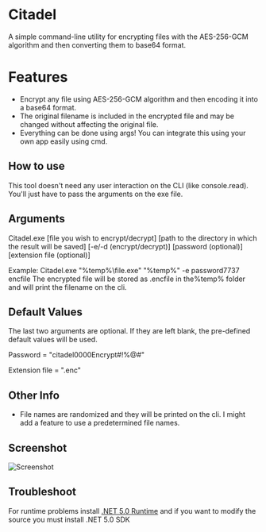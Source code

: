 # Citadel
A simple command-line utility for encrypting files with the AES-256-GCM algorithm and then converting them to base64 format. 

# Features
- Encrypt any file using AES-256-GCM algorithm and then encoding it into a base64 format.
- The original filename is included in the encrypted file and may be changed without affecting the original file. 
- Everything can be done using args! You can integrate this using your own app easily using cmd.


## How to use
This tool doesn't need any user interaction on the CLI (like console.read). You'll just have to pass the arguments on the exe file.

## Arguments

Citadel.exe [file you wish to encrypt/decrypt]  [path to the directory in which the result will be saved] [-e/-d (encrypt/decrypt)] [password (optional)] [extension file (optional)]

Example:
Citadel.exe "%temp%\\file.exe" "%temp%" -e password7737 encfile
The encrypted file will be stored as .encfile in the%temp% folder and will print the filename on the cli. 

## Default Values
The last two arguments are optional.
If they are left blank, the pre-defined default values will be used. 

Password = "citadel0000Encrypt#!%@#"

Extension file = ".enc"

## Other Info
- File names are randomized and they will be printed on the cli. I might add a feature to use a predetermined file names.

## Screenshot
![Screenshot](https://raw.githubusercontent.com/kntjspr/Citadel/main/Github/Screenshot%202022-02-10%20073809.png)
## Troubleshoot
For runtime problems install [.NET 5.0 Runtime](https://dotnet.microsoft.com/en-us/download/dotnet/5.0) 
and if you want to modify the source you must install .NET 5.0 SDK
